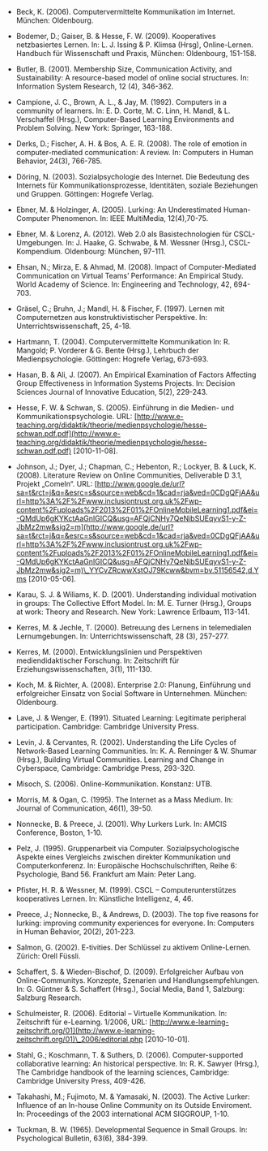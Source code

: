 <!-- filename: 99_Literatur.md -->
<!-- title: Literatur -->

- Beck, K. (2006). Computervermittelte Kommunikation im Internet. München: Oldenbourg.

- Bodemer, D.; Gaiser, B. & Hesse, F. W. (2009). Kooperatives netzbasiertes Lernen. In: L. J. Issing & P. Klimsa (Hrsg), Online-Lernen. Handbuch für Wissenschaft und Praxis, München: Oldenbourg, 151-158.

- Butler, B. (2001). Membership Size, Communication Activity, and Sustainability: A resource-based model of online social structures. In: Information System Research, 12 (4), 346-362.

- Campione, J. C., Brown, A. L., & Jay, M. (1992). Computers in a community of learners. In: E. D. Corte, M. C. Linn, H. Mandl, & L. Verschaffel (Hrsg.), Computer-Based Learning Environments and Problem Solving. New York: Springer, 163-188.

- Derks, D.; Fischer, A. H. & Bos, A. E. R. (2008). The role of emotion in computer-mediated communication: A review. In: Computers in Human Behavior, 24(3), 766-785.

- Döring, N. (2003). Sozialpsychologie des Internet. Die Bedeutung des Internets für Kommunikationsprozesse, Identitäten, soziale Beziehungen und Gruppen. Göttingen: Hogrefe Verlag.

- Ebner, M. & Holzinger, A. (2005). Lurking: An Underestimated Human-Computer Phenomenon. In: IEEE MultiMedia, 12(4),70-75.

- Ebner, M. & Lorenz, A. (2012). Web 2.0 als Basistechnologien für CSCL-Umgebungen. In: J. Haake, G. Schwabe, & M. Wessner (Hrsg.), CSCL-Kompendium. Oldenbourg: München, 97-111.

- Ehsan, N.; Mirza, E. & Ahmad, M. (2008). Impact of Computer-Mediated Communication on Virtual Teams’ Performance: An Empirical Study. World Academy of Science. In: Engineering and Technology, 42, 694-703.

- Gräsel, C.; Bruhn, J.; Mandl, H. & Fischer, F. (1997). Lernen mit Computernetzen aus konstruktivistischer Perspektive. In: Unterrichtswissenschaft, 25, 4-18.

- Hartmann, T. (2004). Computervermittelte Kommunikation In: R. Mangold; P. Vorderer & G. Bente (Hrsg.), Lehrbuch der Medienpsychologie. Göttingen: Hogrefe Verlag, 673-693.

- Hasan, B. & Ali, J. (2007). An Empirical Examination of Factors Affecting Group Effectiveness in Information Systems Projects. In: Decision Sciences Journal of Innovative Education, 5(2), 229-243.

- Hesse, F. W. & Schwan, S. (2005). Einführung in die Medien- und Kommunikationspsychologie. URL: [http://www.e-teaching.org/didaktik/theorie/medienpsychologie/hesse-schwan.pdf.pdf](http://www.e-teaching.org/didaktik/theorie/medienpsychologie/hesse-schwan.pdf.pdf) \[2010-11-08].

- Johnson, J.; Dyer, J.; Chapman, C.; Hebenton, R.; Lockyer, B. & Luck, K. (2008). Literature Review on Online Communities, Deliverable D 3.1, Projekt „ComeIn“. URL: [http://www.google.de/url?sa=t&rct=j&q=&esrc=s&source=web&cd=1&cad=rja&ved=0CDgQFjAA&url=http%3A%2F%2Fwww.inclusiontrust.org.uk%2Fwp-content%2Fuploads%2F2013%2F01%2FOnlineMobileLearning1.pdf&ei=-QMdUp6gKYKctAaGnIGICQ&usg=AFQjCNHy7QeNibSUEqyvS1-y-Z-JbMz2mw&sig2=m](http://www.google.de/url?sa=t&rct=j&q=&esrc=s&source=web&cd=1&cad=rja&ved=0CDgQFjAA&url=http%3A%2F%2Fwww.inclusiontrust.org.uk%2Fwp-content%2Fuploads%2F2013%2F01%2FOnlineMobileLearning1.pdf&ei=-QMdUp6gKYKctAaGnIGICQ&usg=AFQjCNHy7QeNibSUEqyvS1-y-Z-JbMz2mw&sig2=m)\_YYCvZRcwwXstOJ79Kcww&bvm=bv.51156542,d.Yms \[2010-05-06].

- Karau, S. J. & Wiliams, K. D. (2001). Understanding individual motivation in groups: The Collective Effort Model. In: M. E. Turner (Hrsg.), Groups at work: Theory and Research. New York: Lawrence Erlbaum, 113-141.

- Kerres, M. & Jechle, T. (2000). Betreuung des Lernens in telemedialen Lernumgebungen. In: Unterrichtswissenschaft, 28 (3), 257-277.

- Kerres, M. (2000). Entwicklungslinien und Perspektiven mediendidaktischer Forschung. In: Zeitschrift für Erziehungswissenschaften, 3(1), 111-130.

- Koch, M. & Richter, A. (2008). Enterprise 2.0: Planung, Einführung und erfolgreicher Einsatz von Social Software in Unternehmen. München: Oldenbourg.

- Lave, J. & Wenger, E. (1991). Situated Learning: Legitimate peripheral participation. Cambridge: Cambridge University Press.

- Levin, J. & Cervantes, R. (2002). Understanding the Life Cycles of Network-Based Learning Communities. In: K. A. Renninger & W. Shumar (Hrsg.), Building Virtual Communities. Learning and Change in Cyberspace, Cambridge: Cambridge Press, 293-320.

- Misoch, S. (2006). Online-Kommunikation. Konstanz: UTB.

- Morris, M. & Ogan, C. (1995). The Internet as a Mass Medium. In: Journal of Communication, 46(1), 39-50.

- Nonnecke, B. & Preece, J. (2001). Why Lurkers Lurk. In: AMCIS Conference, Boston, 1-10.

- Pelz, J. (1995). Gruppenarbeit via Computer. Sozialpsychologische Aspekte eines Vergleichs zwischen direkter Kommunikation und Computerkonferenz. In: Europäische Hochschulschriften, Reihe 6: Psychologie, Band 56. Frankfurt am Main: Peter Lang.

- Pfister, H. R. & Wessner, M. (1999). CSCL – Computerunterstützes kooperatives Lernen. In: Künstliche Intelligenz, 4, 46.

- Preece, J.; Nonnecke, B., & Andrews, D. (2003). The top five reasons for lurking: improving community experiences for everyone. In: Computers in Human Behavior, 20(2), 201-223.

- Salmon, G. (2002). E-tivities. Der Schlüssel zu aktivem Online-Lernen. Zürich: Orell Füssli.

- Schaffert, S. & Wieden-Bischof, D. (2009). Erfolgreicher Aufbau von Online-Communitys. Konzepte, Szenarien und Handlungsempfehlungen. In: G. Güntner & S. Schaffert (Hrsg.), Social Media, Band 1, Salzburg: Salzburg Research.

- Schulmeister, R. (2006). Editorial – Virtuelle Kommunikation. In: Zeitschrift für e-Learning. 1/2006, URL: [http://www.e-learning-zeitschrift.org/01](http://www.e-learning-zeitschrift.org/01)\_2006/editorial.php \[2010-10-01].

- Stahl, G.; Koschmann, T. & Suthers, D. (2006). Computer-supported collaborative learning: An historical perspective. In: R. K. Sawyer (Hrsg.), The Cambridge handbook of the learning sciences, Cambridge: Cambridge University Press, 409-426.

- Takahashi, M.; Fujimoto, M. & Yamasaki, N. (2003). The Active Lurker: Influence of an In-house Online Community on its Outside Enviroment. In: Proceedings of the 2003 international ACM SIGGROUP, 1-10.

- Tuckman, B. W. (1965). Developmental Sequence in Small Groups. In: Psychological Bulletin, 63(6), 384-399.

